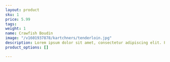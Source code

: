 ```yaml
---
layout: product
sku: 1
price: 5.99
tags:
weight: 1
name: Crawfish Boudin
image: "/v1601937878/kartchners/tenderloin.jpg"
description: Lorem ipsum dolor sit amet, consectetur adipiscing elit. Fusce dictum nec massa ac lacinia. Sed imperdiet elit sed efficitur facilisis. Nam posuere turpis in est tempus ultricies.
product_options: []

---
```

